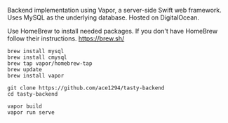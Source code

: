 Backend implementation using Vapor, a server-side Swift web framework. Uses MySQL as the underlying database. Hosted on DigitalOcean.

Use HomeBrew to install needed packages. If you don't have HomeBrew follow their instructions.
https://brew.sh/

```
brew install mysql
brew install cmysql
brew tap vapor/homebrew-tap
brew update
brew install vapor

git clone https://github.com/ace1294/tasty-backend
cd tasty-backend

vapor build
vapor run serve
```




